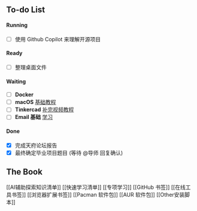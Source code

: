 ## To-do List

#### Running
- [ ] 使用 Github Copilot 来理解开源项目
#### Ready
- [ ] 整理桌面文件
#### Waiting
- [ ] **Docker**
- [ ] **macOS** [基础教程](https://edu.gcfglobal.org/en/macosbasics)
- [ ] **Tinkercad** [补完视频教程](https://bilibili.com/video/BV1fK4y187jE?p=10)
- [ ] **Email 基础** [学习](https://edu.gcfglobal.org/en/topics/emailbasics)
#### Done
- [x] 完成天府论坛报告
- [x] 最终确定毕业项目题目 (等待 @导师 回复确认)

## The Book
[[AI辅助探索知识清单]]
[[快速学习清单]]
[[专项学习]]
[[GitHub 书签]]
[[在线工具书签]]
[[浏览器扩展书签]]
[[Pacman 软件包]]
[[AUR 软件包]]
[[Other安装脚本]]